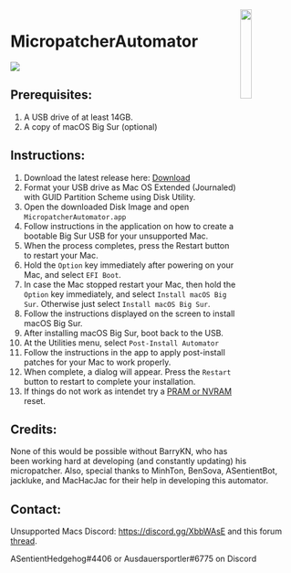<img align="right" width=20% src="https://github.com/moosethegoose2213/automator-for-barrykn-micropatcher/raw/main/MicropatcherAutomator/MicropatcherAutomator/Assets.xcassets/AppIcon.appiconset/512.png">

# MicropatcherAutomator

<img src="https://user-images.githubusercontent.com/37860569/103453837-a7810c80-4d10-11eb-82e9-31e1b026482e.png">

## Prerequisites:
1) A USB drive of at least 14GB.
2) A copy of macOS Big Sur (optional)

## Instructions:
1) Download the latest release here: [Download](https://github.com/Ausdauersportler/automator-for-barrykn-micropatcher/releases/download/pre-v2.0/MicropatcherAutomator.dmg)
2) Format your USB drive as Mac OS Extended (Journaled) with GUID Partition Scheme using Disk Utility.
3) Open the downloaded Disk Image and open `MicropatcherAutomator.app`
4) Follow instructions in the application on how to create a bootable Big Sur USB for your unsupported Mac.
5) When the process completes, press the Restart button to restart your Mac.
6) Hold the `Option` key immediately after powering on your Mac, and select `EFI Boot`.
7) In case the Mac stopped restart your Mac, then hold the `Option` key immediately, and select `Install macOS Big Sur`. Otherwise just select `Install macOS Big Sur`.
8) Follow the instructions displayed on the screen to install macOS Big Sur.
9) After installing macOS Big Sur, boot back to the USB. 
10) At the Utilities menu, select `Post-Install Automator`
11) Follow the instructions in the app to apply post-install patches for your Mac to work properly. 
12) When complete, a dialog will appear. Press the `Restart` button to restart to complete your installation.
13) If things do not work as intendet try a [PRAM or NVRAM](https://support.apple.com/HT204063) reset.

## Credits:
None of this would be possible without BarryKN, who has been working hard at developing (and constantly updating) his micropatcher. Also, special thanks to MinhTon, BenSova, ASentientBot, jackluke, and MacHacJac for their help in developing this automator.

## Contact:
Unsupported Macs Discord: https://discord.gg/XbbWAsE and this forum [thread](https://forums.macrumors.com/threads/macos-11-big-sur-on-unsupported-macs-thread.2242172/).

ASentientHedgehog#4406  or Ausdauersportler#6775 on Discord
